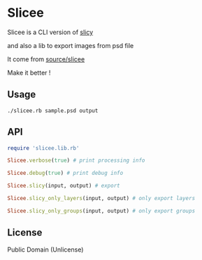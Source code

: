 Slicee
======

Slicee is a CLI version of [slicy](http://macrabbit.com/slicy/)

and also a lib to export images from psd file

It come from [source/slicee](https://github.com/luin/slicee)

Make it better !

Usage
-------

```
./slicee.rb sample.psd output
```

API
-------

```ruby
require 'slicee.lib.rb'

Slicee.verbose(true) # print processing info

Slicee.debug(true) # print debug info

Slicee.slicy(input, output) # export

Slicee.slicy_only_layers(input, output) # only export layers

Slicee.slicy_only_groups(input, output) # only export groups
```

License
-------

Public Domain (Unlicense)
